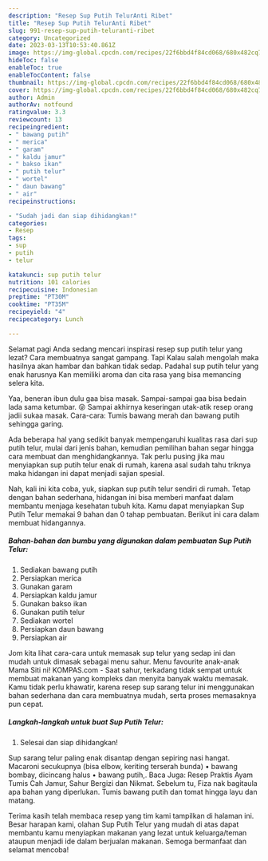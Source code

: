 ```yaml
---
description: "Resep Sup Putih TelurAnti Ribet"
title: "Resep Sup Putih TelurAnti Ribet"
slug: 991-resep-sup-putih-teluranti-ribet
category: Uncategorized
date: 2023-03-13T10:53:40.861Z
image: https://img-global.cpcdn.com/recipes/22f6bbd4f84cd068/680x482cq70/sup-putih-telur-foto-resep-utama.jpg
hideToc: false
enableToc: true
enableTocContent: false
thumbnail: https://img-global.cpcdn.com/recipes/22f6bbd4f84cd068/680x482cq70/sup-putih-telur-foto-resep-utama.jpg
cover: https://img-global.cpcdn.com/recipes/22f6bbd4f84cd068/680x482cq70/sup-putih-telur-foto-resep-utama.jpg
author: Admin
authorAv: notfound
ratingvalue: 3.3
reviewcount: 13
recipeingredient:
- " bawang putih"
- " merica"
- " garam"
- " kaldu jamur"
- " bakso ikan"
- " putih telur"
- " wortel"
- " daun bawang"
- " air"
recipeinstructions:

- "Sudah jadi dan siap dihidangkan!"
categories:
- Resep
tags:
- sup
- putih
- telur

katakunci: sup putih telur 
nutrition: 101 calories
recipecuisine: Indonesian
preptime: "PT30M"
cooktime: "PT35M"
recipeyield: "4"
recipecategory: Lunch

---
```



Selamat pagi Anda sedang mencari inspirasi resep sup putih telur yang lezat? Cara membuatnya sangat gampang. Tapi Kalau salah mengolah maka hasilnya akan hambar dan bahkan tidak sedap. Padahal sup putih telur yang enak harusnya Kan memiliki aroma dan cita rasa yang bisa memancing selera kita.


Yaa, beneran ibun dulu gaa bisa masak. Sampai-sampai gaa bisa bedain lada sama ketumbar. 😝 Sampai akhirnya keseringan utak-atik resep orang jadii sukaa masak. Cara-cara: Tumis bawang merah dan bawang putih sehingga garing.

Ada beberapa hal yang sedikit banyak mempengaruhi kualitas rasa dari sup putih telur, mulai dari jenis bahan, kemudian pemilihan bahan segar hingga cara membuat dan menghidangkannya. Tak perlu pusing jika mau menyiapkan sup putih telur enak di rumah, karena asal sudah tahu triknya maka hidangan ini dapat menjadi sajian spesial.


Nah, kali ini kita coba, yuk, siapkan sup putih telur sendiri di rumah. Tetap dengan bahan sederhana, hidangan ini bisa memberi manfaat dalam membantu menjaga kesehatan tubuh kita. Kamu dapat menyiapkan Sup Putih Telur memakai 9 bahan dan 0 tahap pembuatan. Berikut ini cara dalam membuat hidangannya.

<!--inarticleads1-->

##### Bahan-bahan dan bumbu yang digunakan dalam pembuatan Sup Putih Telur:

1. Sediakan  bawang putih
1. Persiapkan  merica
1. Gunakan  garam
1. Persiapkan  kaldu jamur
1. Gunakan  bakso ikan
1. Gunakan  putih telur
1. Sediakan  wortel
1. Persiapkan  daun bawang
1. Persiapkan  air


Jom kita lihat cara-cara untuk memasak sup telur yang sedap ini dan mudah untuk dimasak sebagai menu sahur. Menu favourite anak-anak Mama Siti ni! KOMPAS.com - Saat sahur, terkadang tidak sempat untuk membuat makanan yang kompleks dan menyita banyak waktu memasak. Kamu tidak perlu khawatir, karena resep sup sarang telur ini menggunakan bahan sederhana dan cara membuatnya mudah, serta proses memasaknya pun cepat. 

<!--inarticleads2-->

##### Langkah-langkah untuk buat Sup Putih Telur:


1. Selesai dan siap dihidangkan!

Sup sarang telur paling enak disantap dengan sepiring nasi hangat. Macaroni secukupnya (bisa elbow, keriting terserah bunda) • bawang bombay, dicincang halus • bawang putih,. Baca Juga: Resep Praktis Ayam Tumis Cah Jamur, Sahur Bergizi dan Nikmat. Sebelum tu, Fiza nak bagitaula apa bahan yang diperlukan. Tumis bawang putih dan tomat hingga layu dan matang. 

Terima kasih telah membaca resep yang tim kami tampilkan di halaman ini. Besar harapan kami, olahan Sup Putih Telur yang mudah di atas dapat membantu kamu menyiapkan makanan yang lezat untuk keluarga/teman ataupun menjadi ide dalam berjualan makanan. Semoga bermanfaat dan selamat mencoba!
